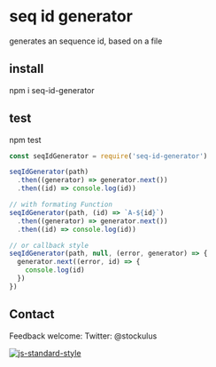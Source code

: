 # seq id generator

generates an sequence id, based on a file

## install
npm i seq-id-generator

## test
npm test

```js
const seqIdGenerator = require('seq-id-generator')

seqIdGenerator(path)
  .then((generator) => generator.next())
  .then((id) => console.log(id))

// with formating Function
seqIdGenerator(path, (id) => `A-${id}`)
  .then((generator) => generator.next())
  .then((id) => console.log(id))

// or callback style
seqIdGenerator(path, null, (error, generator) => {
  generator.next((error, id) => {
    console.log(id)
  })
})

```

## Contact
Feedback welcome:
Twitter: @stockulus

[![js-standard-style](https://img.shields.io/badge/code%20style-standard-brightgreen.svg?style=flat)](http://standardjs.com/)
